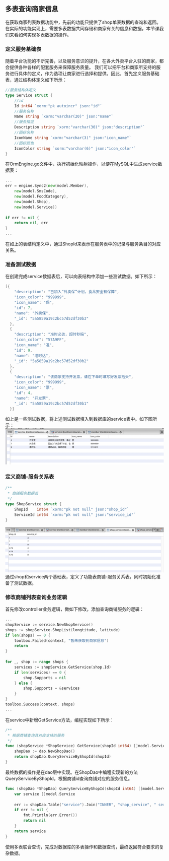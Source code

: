 ## 多表查询商家信息

在获取商家列表数据功能中，先前的功能只提供了shop单表数据的查询和返回。在实际的功能实现上，需要多表数据共同存储和商家有关的信息和数据，本节课我们来看如何实现多表数据的操作。

### 定义服务基础表
随着平台功能的不断完善，以及服务意识的提升，在各大外卖平台入驻的商家，都会提供各种各样的配套服务来保障服务质量。
我们可以把平台和商家所支持的服务进行具体的定义，作为选项让商家进行选择和提供。因此，首先定义服务基础表，通过结构体定义如下所示：
```go
//服务结构体定义
type Service struct {
	//id
	Id int64 `xorm:"pk autoincr" json:"id"`
	//服务名称
	Name string `xorm:"varchar(20)" json:"name"`
	//服务描述
	Description string `xorm:"varchar(30)" json:"description"`
	//图标名称
	IconName string `xorm:"varchar(3)" json:"icon_name"`
	//图标颜色
	IconColor string `xorm:"varchar(6)" json:"icon_color"`
}
```

在OrmEngine.go文件中，执行初始化映射操作，以便在MySQL中生成service数据表：
```go
...
err = engine.Sync2(new(model.Member),
	new(model.SmsCode),
	new(model.FoodCategory),
	new(model.Shop),
	new(model.Service))

if err != nil {
	return nil, err
}
... 
```

在如上的表结构定义中，通过ShopId来表示在服务表中的记录与服务条目的对应关系。

### 准备测试数据
在创建完成service数据表后，可以向表结构中添加一些测试数据。如下所示：
```go
[{
    "description": "已加入“外卖保”计划，食品安全有保障",
    "icon_color": "999999",
    "icon_name": "保",
    "id": 7,
    "name": "外卖保",
    "_id": "5a5859a19c2bc57d52df30b3"
  },
  {
    "description": "准时必达，超时秒赔",
    "icon_color": "57A9FF",
    "icon_name": "准",
    "id": 9,
    "name": "准时达",
    "_id": "5a5859a19c2bc57d52df30b2"
  },
  {
    "description": "该商家支持开发票，请在下单时填写好发票抬头",
    "icon_color": "999999",
    "icon_name": "票",
    "id": 4,
    "name": "开发票",
    "_id": "5a5859a19c2bc57d52df30b1"
  }]
```
如上是一些测试数据，将上述测试数据填入到数据库的service表中。如下图所示：
![service表](img/WX20191223-013456@2x.png)

### 定义商铺-服务关系表
```go
/**
 * 商铺服务数据表
 */
type ShopService struct {
	ShopId    int64 `xorm:"pk not null" json:"shop_id"`
	ServiceId int64 `xorm:"pk not null" json:"service_id"`
}
```
![shop-service表](img/WX20191223-015907@2x.png)
通过shop和service两个基础表，定义了功能表商铺-服务关系表，同时初始化准备了测试数据。

### 修改商铺列表查询业务逻辑
首先修改controller业务逻辑，做如下修改，添加查询商铺服务的逻辑：
```go
...
shopService := service.NewShopService()
shops := shopService.ShopList(longtitude, latitude)
if len(shops) == 0 {
	toolbox.Failed(context, "暂未获取到商家信息")
	return
}

for _, shop := range shops {
	services := shopService.GetService(shop.Id)
	if len(services) == 0 {
		shop.Supports = nil
	} else {
		shop.Supports = &services
	}
}
toolbox.Success(context, shops)
...
```
在service中新增GetService方法，编程实现如下所示：
```go
/**
 * 根据商铺查询其对应支持的服务
 */
func (shopService *ShopService) GetService(shopId int64) []model.Service {
	shopDao := dao.NewShopDao()
	return shopDao.QueryServiceByShopId(shopId)
}
```

最终数据的操作是在dao层中实现。在ShopDao中编程实现新的方法QueryServiceByShopId，根据商铺id查询商铺对应的服务信息。
```go
func (shopDao *ShopDao) QueryServiceByShopId(shopId int64) []model.Service {
	var service []model.Service

	err := shopDao.Table("service").Join("INNER", "shop_service", " service.id = shop_service.service_id and shop_service.shop_id = ? ", shopId).Find(&service)
	if err != nil {
		fmt.Println(err.Error())
		return nil
	}
	return service
}
```

使用多表联合查询，完成对数据库的多表操作和数据查询，最终返回符合要求的复杂数据。
